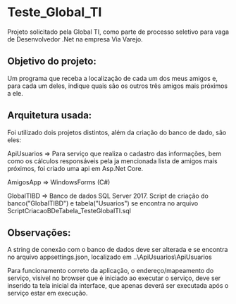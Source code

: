 # Teste_Global_TI
Projeto solicitado pela Global TI, como parte de processo seletivo para vaga de Desenvolvedor .Net na empresa Via Varejo.

Objetivo do projeto:
--------------------
  Um programa que receba a localização de cada um dos meus amigos e, para cada um deles, indique quais são os outros três amigos mais próximos a ele.

Arquitetura usada:
-------------------
  Foi utilizado dois projetos distintos, além da criação do banco de dado, são eles:

  ApiUsuarios =>
  Para serviço que realiza o cadastro das informações, bem como os cálculos responsáveis pela ja mencionada lista de amigos mais próximos,   foi criado uma api em Asp.Net Core.
  
  AmigosApp => WindowsForms (C#)

  GlobalTIBD => Banco de dados SQL Server 2017. Script de criação do banco("GlobalTIBD") e tabela("Usuarios") se encontra no arquivo  ScriptCriacaoBDeTabela_TesteGlobalTI.sql

Observações:
------------
  A string de conexão com o banco de dados deve ser alterada e se encontra no arquivo appsettings.json, localizado em ..\ApiUsuarios\ApiUsuarios

  Para funcionamento correto da aplicação, o endereço/mapeamento do serviço, visivel no browser que é iniciado ao executar o serviço, deve ser inserido ta tela inicial da interface, que apenas deverá ser executada após o serviço estar em execução.
  
  




